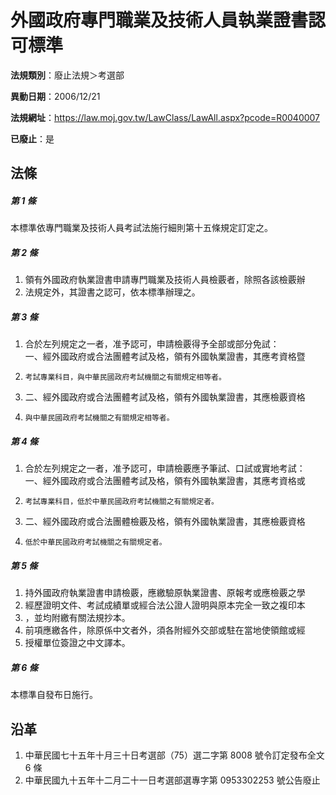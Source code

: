 # 外國政府專門職業及技術人員執業證書認可標準

**法規類別**：廢止法規＞考選部

**異動日期**：2006/12/21  

**法規網址**：https://law.moj.gov.tw/LawClass/LawAll.aspx?pcode=R0040007

**已廢止**：是



## 法條
##### 第 1 條
本標準依專門職業及技術人員考試法施行細則第十五條規定訂定之。

##### 第 2 條
1. 領有外國政府執業證書申請專門職業及技術人員檢覈者，除照各該檢覈辦
1. 法規定外，其證書之認可，依本標準辦理之。

##### 第 3 條
1. 合於左列規定之一者，准予認可，申請檢覈得予全部或部分免試：  
一、經外國政府或合法團體考試及格，領有外國執業證書，其應考資格暨
1.     考試專業科目，與中華民國政府考試機關之有關規定相等者。
1. 二、經外國政府或合法團體考試及格，領有外國執業證書，其應檢覈資格
1.     與中華民國政府考試機關之有關規定相等者。

##### 第 4 條
1. 合於左列規定之一者，准予認可，申請檢覈應予筆試、口試或實地考試：  
一、經外國政府或合法團體考試及格，領有外國執業證書，其應考資格或
1.     考試專業科目，低於中華民國政府考試機關之有關規定者。
1. 二、經外國政府或合法團體檢覈及格，領有外國執業證書，其應檢覈資格
1.     低於中華民國政府考試機關之有關規定者。

##### 第 5 條
1. 持外國政府執業證書申請檢覈，應繳驗原執業證書、原報考或應檢覈之學
1. 經歷證明文件、考試成績單或經合法公證人證明與原本完全一致之複印本
1. ，並均附繳有關法規抄本。
1. 前項應繳各件，除原係中文者外，須各附經外交部或駐在當地使領館或經
1. 授權單位簽證之中文譯本。

##### 第 6 條
本標準自發布日施行。

## 沿革
1. 中華民國七十五年十月三十日考選部（75）選二字第 8008 號令訂定發布全文 6  條
1. 中華民國九十五年十二月二十一日考選部選專字第 0953302253 號公告廢止
